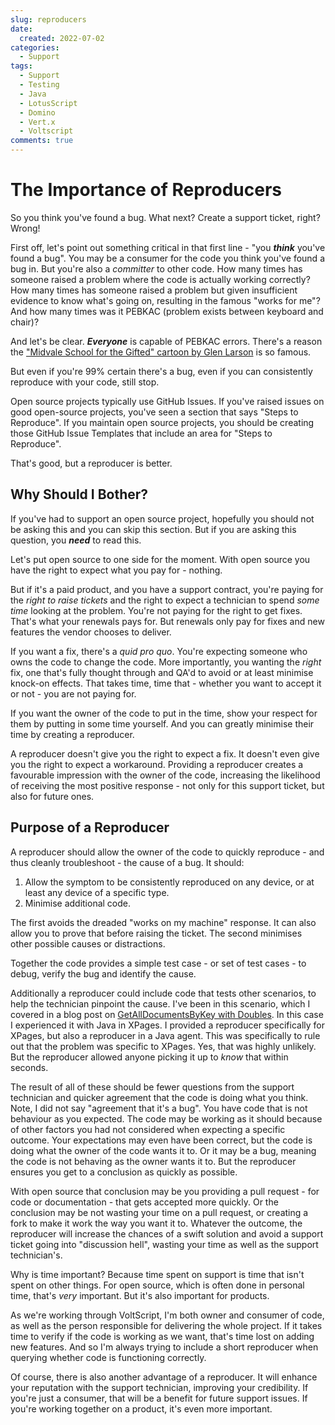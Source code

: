 ```yaml
---
slug: reproducers
date: 
  created: 2022-07-02
categories:
  - Support
tags: 
  - Support
  - Testing
  - Java
  - LotusScript
  - Domino
  - Vert.x
  - Voltscript
comments: true
---
```

# The Importance of Reproducers

So you think you've found a bug. What next? Create a support ticket, right? Wrong!

<!-- more -->

First off, let's point out something critical in that first line - "you **_think_** you've found a bug". You may be a consumer for the code you think you've found a bug in. But you're also a _committer_ to other code. How many times has someone raised a problem where the code is actually working correctly? How many times has someone raised a problem but given insufficient evidence to know what's going on, resulting in the famous "works for me"? And how many times was it PEBKAC (problem exists between keyboard and chair)?

And let's be clear. **_Everyone_** is capable of PEBKAC errors. There's a reason the ["Midvale School for the Gifted" cartoon by Glen Larson](https://store.gocomics.com/product/the-far-side-comic-art-print-midvale-school-for-the-gifted-color/?ref=thefarside&_encoding=UTF8&tag=thefarside00-20) is so famous.

But even if you're 99% certain there's a bug, even if you can consistently reproduce with your code, still stop.

Open source projects typically use GitHub Issues. If you've raised issues on good open-source projects, you've seen a section that says "Steps to Reproduce". If you maintain open source projects, you should be creating those GitHub Issue Templates that include an area for "Steps to Reproduce".

That's good, but a reproducer is better.

## Why Should I Bother?

If you've had to support an open source project, hopefully you should not be asking this and you can skip this section. But if you are asking this question, you **_need_** to read this.

Let's put open source to one side for the moment. With open source you have the right to expect what you pay for - nothing.

But if it's a paid product, and you have a support contract, you're paying for the _right to raise tickets_ and the right to expect a technician to spend _some time_ looking at the problem. You're not paying for the right to get fixes. That's what your renewals pays for. But renewals only pay for fixes and new features the vendor chooses to deliver.

If you want a fix, there's a _quid pro quo_. You're expecting someone who owns the code to change the code. More importantly, you wanting the _right_ fix, one that's fully thought through and QA'd to avoid or at least minimise knock-on effects. That takes time, time that - whether you want to accept it or not - you are not paying for.

If you want the owner of the code to put in the time, show your respect for them by putting in some time yourself. And you can greatly minimise their time by creating a reproducer.

A reproducer doesn't give you the right to expect a fix. It doesn't even give you the right to expect a workaround. Providing a reproducer creates a favourable impression with the owner of the code, increasing the likelihood of receiving the most positive response - not only for this support ticket, but also for future ones.

## Purpose of a Reproducer

A reproducer should allow the owner of the code to quickly reproduce - and thus cleanly troubleshoot - the cause of a bug. It should:

1. Allow the symptom to be consistently reproduced on any device, or at least any device of a specific type.
2. Minimise additional code.

The first avoids the dreaded "works on my machine" response. It can also allow you to prove that before raising the ticket. The second minimises other possible causes or distractions.

Together the code provides a simple test case - or set of test cases - to debug, verify the bug and identify the cause.

Additionally a reproducer could include code that tests other scenarios, to help the technician pinpoint the cause. I've been in this scenario, which I covered in a blog post on [GetAllDocumentsByKey with Doubles](https://www.intec.co.uk/apparent-java-getalldocumentsbykey-getallentriesbykey-bug/). In this case I experienced it with Java in XPages. I provided a reproducer specifically for XPages, but also a reproducer in a Java agent. This was specifically to rule out that the problem was specific to XPages. Yes, that was highly unlikely. But the reproducer allowed anyone picking it up to _know_ that within seconds.

The result of all of these should be fewer questions from the support technician and quicker agreement that the code is doing what you think. Note, I did not say "agreement that it's a bug". You have code that is not behaviour as you expected. The code may be working as it should because of other factors you had not considered when expecting a specific outcome. Your expectations may even have been correct, but the code is doing what the owner of the code wants it to. Or it may be a bug, meaning the code is not behaving as the owner wants it to. But the reproducer ensures you get to a conclusion as quickly as possible.

With open source that conclusion may be you providing a pull request - for code or documentation - that gets accepted more quickly. Or the conclusion may be not wasting your time on a pull request, or creating a fork to make it work the way you want it to. Whatever the outcome, the reproducer will increase the chances of a swift solution and avoid a support ticket going into "discussion hell", wasting your time as well as the support technician's.

Why is time important? Because time spent on support is time that isn't spent on other things. For open source, which is often done in personal time, that's _very_ important. But it's also important for products.

As we're working through VoltScript, I'm both owner and consumer of code, as well as the person responsible for delivering the whole project. If it takes time to verify if the code is working as we want, that's time lost on adding new features. And so I'm always trying to include a short reproducer when querying whether code is functioning correctly.

Of course, there is also another advantage of a reproducer. It will enhance your reputation with the support technician, improving your credibility. If you're just a consumer, that will be a benefit for future support issues. If you're working together on a product, it's even more important.
